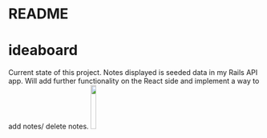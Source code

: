 # README
# ideaboard
Current state of this project. Notes displayed is seeded data in my Rails API app. Will add further functionality on the React side and implement a way to add notes/ delete notes.
<img src="https://user-images.githubusercontent.com/21330560/33528332-6fe3e48e-d82c-11e7-9883-9a2a488a7cfe.png" width="15%"></img> 

